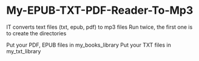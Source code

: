 # My-EPUB-TXT-PDF-Reader-To-Mp3
IT converts text files (txt, epub, pdf) to mp3 files
Run twice, the first one is to create the directories

Put your PDF, EPUB files in my_books_library
Put your TXT files in my_txt_library

